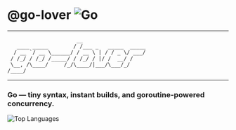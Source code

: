 # @go-lover ![Go](https://img.shields.io/badge/Go-00ADD8?style=for-the-badge&logo=go&logoColor=white)
---
```
                      __                    
   ____ _____        / /___ _   _____  _____
  / __ `/ __ \______/ / __ \ | / / _ \/ ___/
 / /_/ / /_/ /_____/ / /_/ / |/ /  __/ /    
 \__, /\____/     /_/\____/|___/\___/_/     
/____/
```
---
### Go — tiny syntax, instant builds, and goroutine-powered concurrency.
![Top Languages](https://github-readme-stats.vercel.app/api/top-langs/?username=go-lover&layout=compact&theme=tokyonight)
